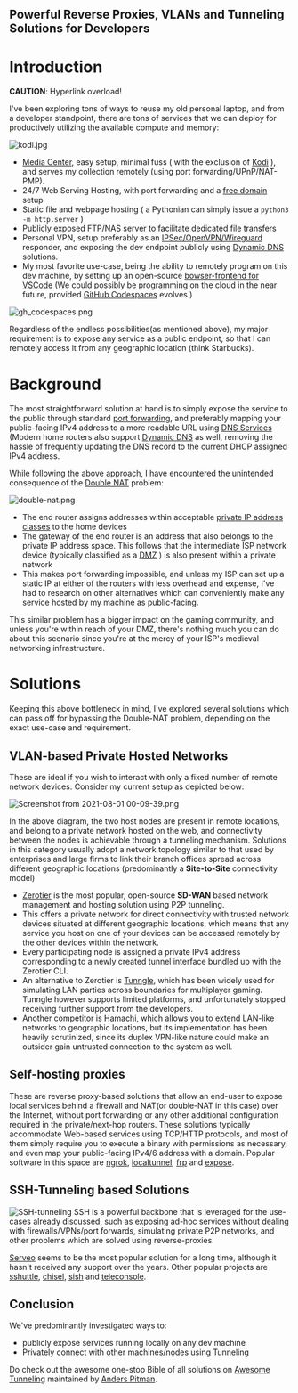 ## Powerful Reverse Proxies, VLANs and Tunneling Solutions for Developers

# Introduction


**CAUTION**: Hyperlink overload!

I've been exploring tons of ways to reuse my old personal laptop, and from a developer standpoint, there are tons of services that we can deploy for productively utilizing the available compute and memory:

![kodi.jpg](https://cdn.hashnode.com/res/hashnode/image/upload/v1627802425563/LMY5rITxu.jpeg)

-  [Media Center](https://techhut.tv/turn-laptop-media-server-ubuntu-plex/), easy setup, minimal fuss ( with the exclusion of   [Kodi](https://www.makeuseof.com/tag/set-up-use-kodi-beginners/) ), and serves my collection remotely (using port forwarding/UPnP/NAT-PMP).
- 24/7 Web Serving Hosting, with port forwarding and a  [free domain](https://www.freenom.com) setup
- Static file and webpage hosting ( a Pythonian can simply issue a `python3 -m http.server` )
- Publicly exposed FTP/NAS server to facilitate dedicated file transfers
- Personal VPN, setup preferably as an [IPSec/OpenVPN/Wireguard](https://www.ivpn.net/pptp-vs-ipsec-ikev2-vs-openvpn-vs-wireguard/) responder, and exposing the dev endpoint publicly using [Dynamic DNS](https://www.noip.com/) solutions.
- My most favorite use-case, being the ability to remotely program on this dev machine, by setting up an open-source  [bowser-frontend for VSCode](https://github.com/cdr/code-server) (We could possibly be programming on the cloud in the near future, provided  [GitHub Codespaces](https://github.com/features/codespaces) evolves )


![gh_codespaces.png](https://cdn.hashnode.com/res/hashnode/image/upload/v1627802574584/_iCxiG1yS.png)

Regardless of the endless possibilities(as mentioned above), my major requirement is to expose any service as a public endpoint, so that I can remotely access it from any geographic location (think Starbucks). 

# Background

The most straightforward solution at hand is to simply expose the service to the public through standard  [port forwarding](https://www.noip.com/support/knowledgebase/general-port-forwarding-guide/), and preferably mapping your public-facing IPv4 address to a more readable URL using [DNS Services](https://freedns.afraid.org/) (Modern home routers also support [Dynamic DNS](https://www.tp-link.com/us/support/faq/1367/) as well, removing the hassle of frequently updating the DNS record to the current DHCP assigned IPv4 address.

While following the above approach, I have encountered the unintended consequence of the  [Double NAT](https://helpdeskgeek.com/networking/what-is-double-nat-and-how-to-fix-it-on-a-network/) problem:

![double-nat.png](https://cdn.hashnode.com/res/hashnode/image/upload/v1627802709830/tLGI6PY8O.png)

- The end router assigns addresses within acceptable [private IP address classes](https://en.wikipedia.org/wiki/Private_network#Private_IPv4_addresses) to the home devices
- The gateway of the end router is an address that also belongs to the private IP address space. This follows that the intermediate ISP network device (typically classified as a  [DMZ](https://searchsecurity.techtarget.com/definition/DMZ) ) is also present within a private network
-   This makes port forwarding impossible, and unless my ISP can set up a static IP at either of the routers with less overhead and expense, I've had to research on other alternatives which can conveniently make any service hosted by my machine as public-facing.

This similar problem has a bigger impact on the gaming community, and unless you're within reach of your DMZ, there's nothing much you can do about this scenario since you're at the mercy of your ISP's medieval networking infrastructure. 

# Solutions

Keeping this above bottleneck in mind, I've explored several solutions which can pass off for bypassing the Double-NAT problem, depending on the exact use-case and requirement.

## VLAN-based Private Hosted Networks

These are ideal if you wish to interact with only a fixed number of remote network devices. Consider my current setup as depicted below:



![Screenshot from 2021-08-01 00-09-39.png](https://cdn.hashnode.com/res/hashnode/image/upload/v1627756812515/gLBvjHoDR.png)

In the above diagram, the two host nodes are present in remote locations, and belong to a private network hosted on the web, and connectivity between the nodes is achievable through a tunneling mechanism. Solutions in this category usually adopt a network topology similar to that used by enterprises and large firms to link their branch offices spread across different geographic locations (predominantly a **Site-to-Site** connectivity model)

- [Zerotier](https://www.zerotier.com) is the most popular, open-source **SD-WAN** based network management and hosting solution using P2P tunneling.
- This offers a private network for direct connectivity with trusted network devices situated at different geographic locations, which means that any service you host on one of your devices can be accessed remotely by the other devices within the network.
- Every participating node is assigned a private IPv4 address corresponding to a newly created tunnel interface bundled up with the Zerotier CLI.
- An alternative to Zerotier is [Tunngle](https://twitter.com/tunngle), which has been widely used for simulating LAN parties across boundaries for multiplayer gaming. Tunngle however supports limited platforms, and unfortunately stopped receiving further support from the developers. 
- Another competitor is [Hamachi](https://www.vpn.net/), which allows you to extend LAN-like networks to geographic locations, but its implementation has been heavily scrutinized, since its duplex VPN-like nature could make an outsider gain untrusted connection to the system as well.

## Self-hosting proxies

These are reverse proxy-based solutions that allow an end-user to expose local services behind a firewall and NAT(or double-NAT in this case)  over the Internet, without port forwarding or any other additional configuration required in the private/next-hop routers. These solutions typically accommodate Web-based services using TCP/HTTP protocols, and most of them simply require you to execute a binary with permissions as necessary, and even map your public-facing IPv4/6 address with a domain. Popular software in this space are [ngrok](https://ngrok.com/), [localtunnel](https://localtunnel.me), [frp](https://github.com/fatedier/frp) and [expose](https://expose.dev).

## SSH-Tunneling based Solutions

![SSH-tunneling](https://cdn.hashnode.com/res/hashnode/image/upload/v1627802236333/O5MeDmEqd.png)
SSH is a powerful backbone that is leveraged for the use-cases already discussed, such as exposing ad-hoc services without dealing with firewalls/VPNs/port forwards, simulating private P2P networks, and other problems which are solved using reverse-proxies.

[Serveo](https://serveo.net) seems to be the most popular solution for a long time, although it hasn't received any support over the years. Other popular projects are [sshuttle](https://github.com/sshuttle/sshuttle), [chisel](https://github.com/jpillora/chisel), [sish](https://ssi.sh/) and [teleconsole](https://www.teleconsole.com/).

## Conclusion

We've predominantly investigated ways to: 
- publicly expose services running locally on any dev machine
- Privately connect with other machines/nodes using Tunneling 

Do check out the awesome one-stop Bible of all solutions on  [Awesome Tunneling](https://github.com/anderspitman/awesome-tunneling) maintained by [Anders Pitman](https://apitman.com/). 
